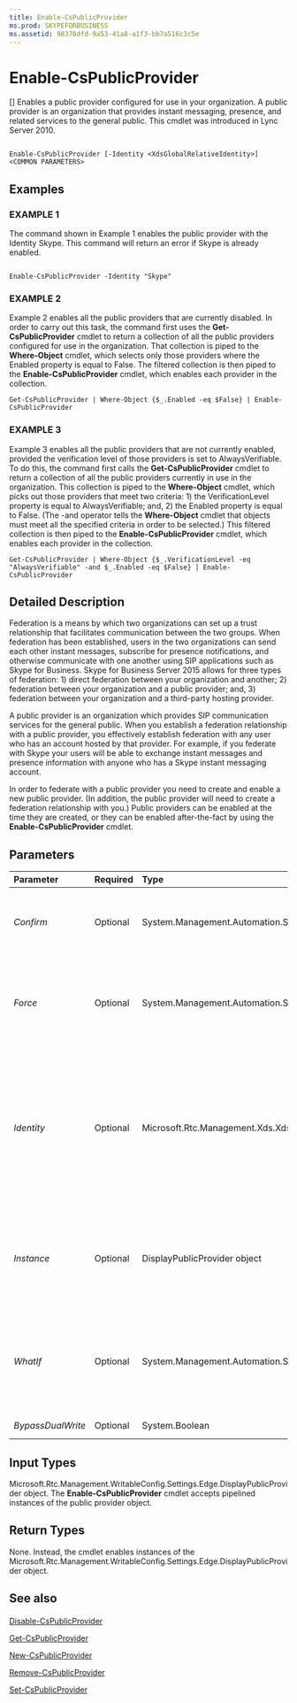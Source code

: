 ```yaml
---
title: Enable-CsPublicProvider
ms.prod: SKYPEFORBUSINESS
ms.assetid: 98370dfd-9a53-41a8-a1f3-bb7a516c3c5e
---
```



# Enable-CsPublicProvider
[]
Enables a public provider configured for use in your organization. A public provider is an organization that provides instant messaging, presence, and related services to the general public. This cmdlet was introduced in Lync Server 2010.
  
    
    


```

Enable-CsPublicProvider [-Identity <XdsGlobalRelativeIdentity>] <COMMON PARAMETERS>

```


## Examples


  
    
    

### EXAMPLE 1

The command shown in Example 1 enables the public provider with the Identity Skype. This command will return an error if Skype is already enabled.
  
    
    

```

Enable-CsPublicProvider -Identity "Skype"
```


### EXAMPLE 2

Example 2 enables all the public providers that are currently disabled. In order to carry out this task, the command first uses the **Get-CsPublicProvider** cmdlet to return a collection of all the public providers configured for use in the organization. That collection is piped to the **Where-Object** cmdlet, which selects only those providers where the Enabled property is equal to False. The filtered collection is then piped to the **Enable-CsPublicProvider** cmdlet, which enables each provider in the collection.
  
    
    

```
Get-CsPublicProvider | Where-Object {$_.Enabled -eq $False} | Enable-CsPublicProvider
```


### EXAMPLE 3

Example 3 enables all the public providers that are not currently enabled, provided the verification level of those providers is set to AlwaysVerifiable. To do this, the command first calls the **Get-CsPublicProvider** cmdlet to return a collection of all the public providers currently in use in the organization. This collection is piped to the **Where-Object** cmdlet, which picks out those providers that meet two criteria: 1) the VerificationLevel property is equal to AlwaysVerifiable; and, 2) the Enabled property is equal to False. (The -and operator tells the **Where-Object** cmdlet that objects must meet all the specified criteria in order to be selected.) This filtered collection is then piped to the **Enable-CsPublicProvider** cmdlet, which enables each provider in the collection.
  
    
    

```
Get-CsPublicProvider | Where-Object {$_.VerificationLevel -eq "AlwaysVerifiable" -and $_.Enabled -eq $False} | Enable-CsPublicProvider
```


## Detailed Description

Federation is a means by which two organizations can set up a trust relationship that facilitates communication between the two groups. When federation has been established, users in the two organizations can send each other instant messages, subscribe for presence notifications, and otherwise communicate with one another using SIP applications such as Skype for Business. Skype for Business Server 2015 allows for three types of federation: 1) direct federation between your organization and another; 2) federation between your organization and a public provider; and, 3) federation between your organization and a third-party hosting provider.
  
    
    
A public provider is an organization which provides SIP communication services for the general public. When you establish a federation relationship with a public provider, you effectively establish federation with any user who has an account hosted by that provider. For example, if you federate with Skype your users will be able to exchange instant messages and presence information with anyone who has a Skype instant messaging account.
  
    
    
In order to federate with a public provider you need to create and enable a new public provider. (In addition, the public provider will need to create a federation relationship with you.) Public providers can be enabled at the time they are created, or they can be enabled after-the-fact by using the **Enable-CsPublicProvider** cmdlet.
  
    
    

## Parameters



|**Parameter**|**Required**|**Type**|**Description**|
|:-----|:-----|:-----|:-----|
| _Confirm_ <br/> |Optional  <br/> |System.Management.Automation.SwitchParameter  <br/> |Prompts you for confirmation before executing the command.  <br/> |
| _Force_ <br/> |Optional  <br/> |System.Management.Automation.SwitchParameter  <br/> |Suppresses the display of any non-fatal error message that might occur when running the command.  <br/> |
| _Identity_ <br/> |Optional  <br/> |Microsoft.Rtc.Management.Xds.XdsGlobalRelativeIdentity  <br/> |Unique identifier for the public provider to be enabled. The Identity is typically the name of the website providing the services (for example, Yahoo!; AOL; and MSN).  <br/> |
| _Instance_ <br/> |Optional  <br/> |DisplayPublicProvider object  <br/> |Allows you to pass a reference to an object to the cmdlet rather than set individual parameter values.  <br/> |
| _WhatIf_ <br/> |Optional  <br/> |System.Management.Automation.SwitchParameter  <br/> |Describes what would happen if you executed the command without actually executing the command.  <br/> |
| _BypassDualWrite_ <br/> |Optional  <br/> |System.Boolean  <br/> |PARAMVALUE: $true | $false  <br/> |
   

## Input Types

Microsoft.Rtc.Management.WritableConfig.Settings.Edge.DisplayPublicProvider object. The **Enable-CsPublicProvider** cmdlet accepts pipelined instances of the public provider object.
  
    
    

## Return Types

None. Instead, the cmdlet enables instances of the Microsoft.Rtc.Management.WritableConfig.Settings.Edge.DisplayPublicProvider object.
  
    
    

## See also


#### 


  
    
    
 [Disable-CsPublicProvider](disable-cspublicprovider.md)
  
    
    
 [Get-CsPublicProvider](get-cspublicprovider.md)
  
    
    
 [New-CsPublicProvider](new-cspublicprovider.md)
  
    
    
 [Remove-CsPublicProvider](remove-cspublicprovider.md)
  
    
    
 [Set-CsPublicProvider](set-cspublicprovider.md)
